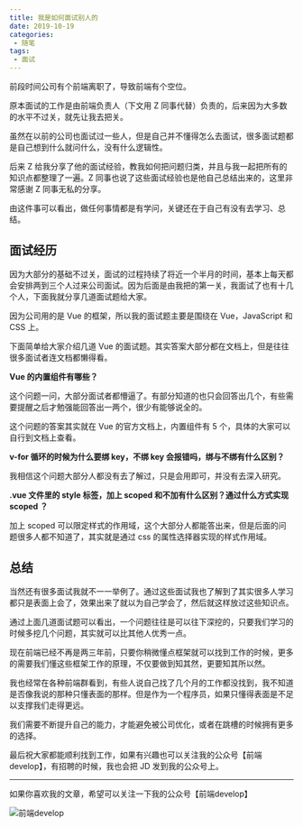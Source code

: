 ```yaml
---
title: 我是如何面试别人的
date: 2019-10-19
categories:
 - 随笔
tags:
 - 面试
---
```


前段时间公司有个前端离职了，导致前端有个空位。

原本面试的工作是由前端负责人（下文用 Z 同事代替）负责的，后来因为大多数的水平不过关，就先让我去把关。

虽然在以前的公司也面试过一些人，但是自己并不懂得怎么去面试，很多面试题都是自己想到什么就问什么，没有什么逻辑性。

后来 Z 给我分享了他的面试经验，教我如何把问题归类，并且与我一起把所有的知识点都整理了一遍。Z 同事也说了这些面试经验也是他自己总结出来的，这里非常感谢 Z 同事无私的分享。

由这件事可以看出，做任何事情都是有学问，关键还在于自己有没有去学习、总结。

## 面试经历

因为大部分的基础不过关，面试的过程持续了将近一个半月的时间，基本上每天都会安排两到三个人过来公司面试。因为后面是由我把的第一关，我面试了也有十几个人，下面我就分享几道面试题给大家。

因为公司用的是 Vue 的框架，所以我的面试题主要是围绕在 Vue，JavaScript 和 CSS 上。

下面简单给大家介绍几道 Vue 的面试题。其实答案大部分都在文档上，但是往往很多面试者连文档都懒得看。

**Vue 的内置组件有哪些？**

这个问题一问，大部分面试者都懵逼了。有部分知道的也只会回答出几个，有些需要提醒之后才勉强能回答出一两个，很少有能够说全的。

这个问题的答案其实就在 Vue 的官方文档上，内置组件有 5 个，具体的大家可以自行到文档上查看。

**v-for 循环的时候为什么要绑 key，不绑 key 会报错吗，绑与不绑有什么区别？**

我相信这个问题大部分人都没有去了解过，只是会用即可，并没有去深入研究。

**.vue 文件里的 style 标签，加上 scoped 和不加有什么区别？通过什么方式实现 scoped ？**

加上 scoped 可以限定样式的作用域，这个大部分人都能答出来，但是后面的问题很多人都不知道了，其实就是通过 css 的属性选择器实现的样式作用域。

## 总结

当然还有很多面试我就不一一举例了。通过这些面试我也了解到了其实很多人学习都只是表面上会了，效果出来了就以为自己学会了，然后就这样放过这些知识点。

通过上面几道面试题可以看出，一个问题往往是可以往下深挖的，只要我们学习的时候多挖几个问题，其实就可以比其他人优秀一点。

现在前端已经不再是两三年前，只要你稍微懂点框架就可以找到工作的时候，更多的需要我们懂这些框架工作的原理，不仅要做到知其然，更要知其所以然。

我也经常在各种前端群看到，有些人说自己找了几个月的工作都没找到，我不知道是否像我说的那种只懂表面的那样。但是作为一个程序员，如果只懂得表面是不足以支撑我们走得更远。

我们需要不断提升自己的能力，才能避免被公司优化，或者在跳槽的时候拥有更多的选择。

最后祝大家都能顺利找到工作，如果有兴趣也可以关注我的公众号【前端develop】，有招聘的时候，我也会把 JD 发到我的公众号上。

---

如果你喜欢我的文章，希望可以关注一下我的公众号【前端develop】

![前端develop](/imgs/qrcode.png)
